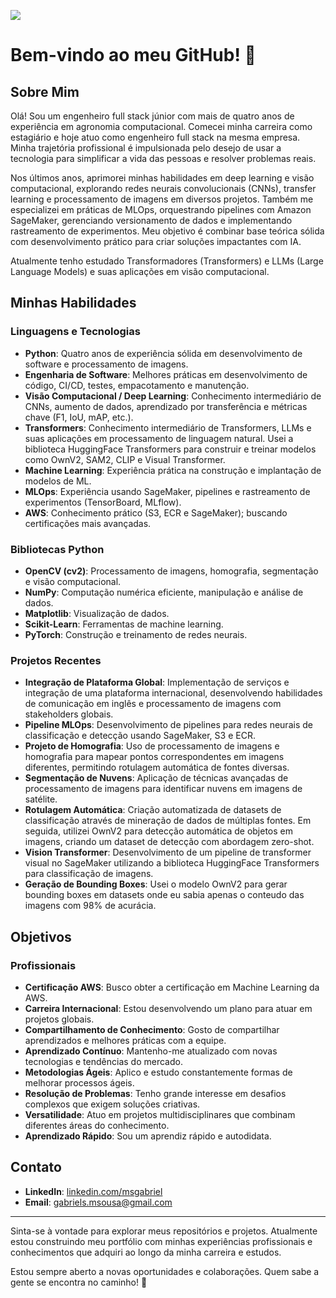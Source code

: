 ![](https://komarev.com/ghpvc/?username=Gabrielms-1)

# Bem-vindo ao meu GitHub! 👋

## Sobre Mim

Olá! Sou um engenheiro full stack júnior com mais de quatro anos de experiência em agronomia computacional. Comecei minha carreira como estagiário e hoje atuo como engenheiro full stack na mesma empresa. Minha trajetória profissional é impulsionada pelo desejo de usar a tecnologia para simplificar a vida das pessoas e resolver problemas reais.

Nos últimos anos, aprimorei minhas habilidades em deep learning e visão computacional, explorando redes neurais convolucionais (CNNs), transfer learning e processamento de imagens em diversos projetos. Também me especializei em práticas de MLOps, orquestrando pipelines com Amazon SageMaker, gerenciando versionamento de dados e implementando rastreamento de experimentos. Meu objetivo é combinar base teórica sólida com desenvolvimento prático para criar soluções impactantes com IA.

Atualmente tenho estudado Transformadores (Transformers) e LLMs (Large Language Models) e suas aplicações em visão computacional.

## Minhas Habilidades

### Linguagens e Tecnologias

- **Python**: Quatro anos de experiência sólida em desenvolvimento de software e processamento de imagens.
- **Engenharia de Software**: Melhores práticas em desenvolvimento de código, CI/CD, testes, empacotamento e manutenção.
- **Visão Computacional / Deep Learning**: Conhecimento intermediário de CNNs, aumento de dados, aprendizado por transferência e métricas chave (F1, IoU, mAP, etc.).
- **Transformers**: Conhecimento intermediário de Transformers, LLMs e suas aplicações em processamento de linguagem natural. Usei a biblioteca HuggingFace Transformers para construir e treinar modelos como OwnV2, SAM2, CLIP e Visual Transformer.
- **Machine Learning**: Experiência prática na construção e implantação de modelos de ML.
- **MLOps**: Experiência usando SageMaker, pipelines e rastreamento de experimentos (TensorBoard, MLflow).
- **AWS**: Conhecimento prático (S3, ECR e SageMaker); buscando certificações mais avançadas.

### Bibliotecas Python

- **OpenCV (cv2)**: Processamento de imagens, homografia, segmentação e visão computacional.
- **NumPy**: Computação numérica eficiente, manipulação e análise de dados.
- **Matplotlib**: Visualização de dados.
- **Scikit-Learn**: Ferramentas de machine learning.
- **PyTorch**: Construção e treinamento de redes neurais.

### Projetos Recentes

- **Integração de Plataforma Global**: Implementação de serviços e integração de uma plataforma internacional, desenvolvendo habilidades de comunicação em inglês e processamento de imagens com stakeholders globais.
- **Pipeline MLOps**: Desenvolvimento de pipelines para redes neurais de classificação e detecção usando SageMaker, S3 e ECR.
- **Projeto de Homografia**: Uso de processamento de imagens e homografia para mapear pontos correspondentes em imagens diferentes, permitindo rotulagem automática de fontes diversas.
- **Segmentação de Nuvens**: Aplicação de técnicas avançadas de processamento de imagens para identificar nuvens em imagens de satélite.
- **Rotulagem Automática**: Criação automatizada de datasets de classificação através de mineração de dados de múltiplas fontes. Em seguida, utilizei OwnV2 para detecção automática de objetos em imagens, criando um dataset de detecção com abordagem zero-shot.
- **Vision Transformer**: Desenvolvimento de um pipeline de transformer visual no SageMaker utilizando a biblioteca HuggingFace Transformers para classificação de imagens.
- **Geração de Bounding Boxes**: Usei o modelo OwnV2 para gerar bounding boxes em datasets onde eu sabia apenas o conteudo das imagens com 98% de acurácia.

## Objetivos

### Profissionais

- **Certificação AWS**: Busco obter a certificação em Machine Learning da AWS.
- **Carreira Internacional**: Estou desenvolvendo um plano para atuar em projetos globais.
- **Compartilhamento de Conhecimento**: Gosto de compartilhar aprendizados e melhores práticas com a equipe.
- **Aprendizado Contínuo**: Mantenho-me atualizado com novas tecnologias e tendências do mercado.
- **Metodologias Ágeis**: Aplico e estudo constantemente formas de melhorar processos ágeis.
- **Resolução de Problemas**: Tenho grande interesse em desafios complexos que exigem soluções criativas.
- **Versatilidade**: Atuo em projetos multidisciplinares que combinam diferentes áreas do conhecimento.
- **Aprendizado Rápido**: Sou um aprendiz rápido e autodidata.

## Contato

- **LinkedIn**: [linkedin.com/msgabriel](https://www.linkedin.com/in/msgabriel)
- **Email**: gabriels.msousa@gmail.com

---

Sinta-se à vontade para explorar meus repositórios e projetos. Atualmente estou construindo meu portfólio com minhas experiências profissionais e conhecimentos que adquiri ao longo da minha carreira e estudos. 

Estou sempre aberto a novas oportunidades e colaborações. Quem sabe a gente se encontra no caminho! 🚀

